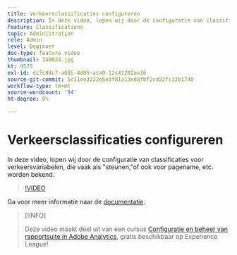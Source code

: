 ```yaml
---
title: Verkeersclassificaties configureren
description: In deze video, lopen wij door de configuratie van classificaties voor verkeersvariabelen, die vaak als "steunen,"of ook voor pagename, etc. worden bekend.
feature: Classifications
topic: Administration
role: Admin
level: Beginner
doc-type: feature video
thumbnail: 340024.jpg
kt: 9575
exl-id: dc7cd4c7-a085-4d09-aca0-12c41282aa16
source-git-commit: 5c11ee3222e5e3f81a13ed8fbf2cd22fc32b1740
workflow-type: tm+mt
source-wordcount: '94'
ht-degree: 0%

---
```


# Verkeersclassificaties configureren

In deze video, lopen wij door de configuratie van classificaties voor verkeersvariabelen, die vaak als &quot;steunen,&quot;of ook voor pagename, etc. worden bekend.

>[!VIDEO](https://video.tv.adobe.com/v/340024/?quality=12&learn=on)

Ga voor meer informatie naar de [documentatie](https://experienceleague.adobe.com/docs/analytics/admin/admin-tools/traffic-variables/traffic-classifications.html?lang=en).

>[!INFO]
>
> Deze video maakt deel uit van een cursus [Configuratie en beheer van rapportsuite in Adobe Analytics](https://experienceleague.adobe.com/?recommended=Analytics-A-1-2021.1.administration), gratis beschikbaar op Experience League!